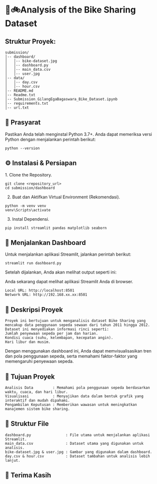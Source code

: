 # 🔗🚲Analysis of the Bike Sharing Dataset

## Struktur Proyek:
```
submission/
│-- dashboard/
│   │-- bike-dataset.jpg
│   │-- dashboard.py
│   │-- main_data.csv
│   │-- user.jpg
│-- data/
│   │-- day.csv
│   │-- hour.csv
│-- README.md
│-- Readme.txt
│-- Submission_GilangEgaBagaswara_Bike_Dataset.ipynb
│-- requirements.txt
│-- url.txt

```
## 🔧 Prasyarat
Pastikan Anda telah menginstal Python 3.7+. Anda dapat memeriksa versi Python dengan menjalankan perintah berikut:
```
python --version
```
## ⚙️ Instalasi & Persiapan
1️. Clone the Repository.
```
git clone <repository_url>
cd submission/dashboard
```
2. Buat dan Aktifkan Virtual Environment (Rekomendasi).
```
python -m venv venv
venv\Scripts\activate
```
3. Instal Dependensi.
```
pip install streamlit pandas matplotlib seaborn
```
## 🚀 Menjalankan Dashboard
Untuk menjalankan aplikasi Streamlit, jalankan perintah berikut:
```
streamlit run dashboard.py
```
Setelah dijalankan, Anda akan melihat output seperti ini:

Anda sekarang dapat melihat aplikasi Streamlit Anda di browser.
```
Local URL: http://localhost:8501
Network URL: http://192.168.xx.xx:8501

```
## 📝 Deskripsi Proyek
```
Proyek ini bertujuan untuk menganalisis dataset Bike Sharing yang mencakup data penggunaan sepeda sewaan dari tahun 2011 hingga 2012. Dataset ini menyediakan informasi rinci seperti:
Jumlah penyewaan sepeda per jam dan harian.
Kondisi cuaca (suhu, kelembapan, kecepatan angin).
Hari libur dan musim.
```
Dengan menggunakan dashboard ini, Anda dapat memvisualisasikan tren dan pola penggunaan sepeda, serta memahami faktor-faktor yang memengaruhi penyewaan sepeda.


## 🎯 Tujuan Proyek
```
Analisis Data         : Memahami pola penggunaan sepeda berdasarkan waktu, cuaca, dan hari libur.
Visualisasi           : Menyajikan data dalam bentuk grafik yang interaktif dan mudah dipahami.
Pengambilan Keputusan : Memberikan wawasan untuk meningkatkan manajemen sistem bike sharing.
```

## 📂 Struktur File
```
dashboard.py                : File utama untuk menjalankan aplikasi Streamlit.
main_data.csv               : Dataset utama yang digunakan untuk analisis.
bike-dataset.jpg & user.jpg : Gambar yang digunakan dalam dashboard.
day.csv & hour.csv          : Dataset tambahan untuk analisis lebih lanjut.
``` 

## 🙏 Terima Kasih


